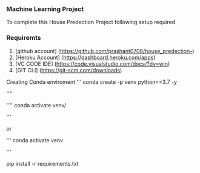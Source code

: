 ### Machine Learning Project 
To complete this House Predection Project following setup required 
### Requiremts 
1. [github account] (https://github.com/prashant0708/house_predection-)
2. [Heroku Account] (https://dashboard.heroku.com/apps)
3. [VC CODE IDE] (https://code.visualstudio.com/docs/?dv=win)
4. [GIT CLI] (https://git-scm.com/downloads)


Creating Conda enviroment 
'''
conda create -p venv python==3.7 -y

''''

''''
conda activate venv/

'''

or 

'''
conda activate venv

'''


pip install -r requirements.txt

